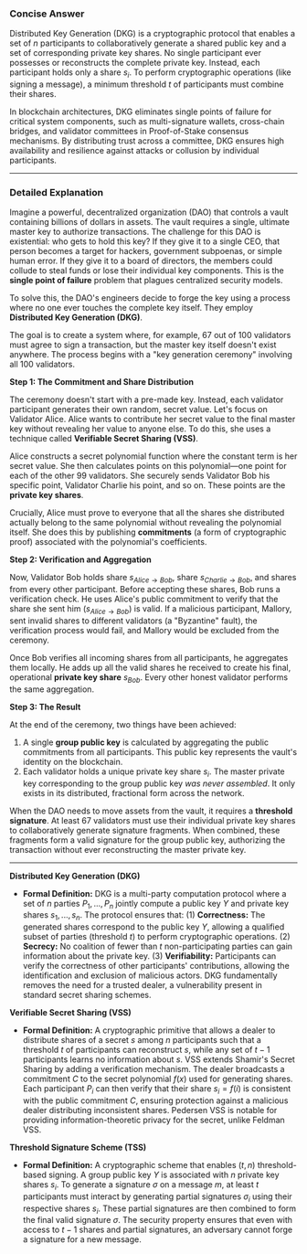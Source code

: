 ### Concise Answer

Distributed Key Generation (DKG) is a cryptographic protocol that enables a set of $n$ participants to collaboratively generate a shared public key and a set of corresponding private key shares. No single participant ever possesses or reconstructs the complete private key. Instead, each participant holds only a share $s_i$. To perform cryptographic operations (like signing a message), a minimum threshold $t$ of participants must combine their shares.

In blockchain architectures, DKG eliminates single points of failure for critical system components, such as multi-signature wallets, cross-chain bridges, and validator committees in Proof-of-Stake consensus mechanisms. By distributing trust across a committee, DKG ensures high availability and resilience against attacks or collusion by individual participants.

***

### Detailed Explanation

Imagine a powerful, decentralized organization (DAO) that controls a vault containing billions of dollars in assets. The vault requires a single, ultimate master key to authorize transactions. The challenge for this DAO is existential: who gets to hold this key? If they give it to a single CEO, that person becomes a target for hackers, government subpoenas, or simple human error. If they give it to a board of directors, the members could collude to steal funds or lose their individual key components. This is the **single point of failure** problem that plagues centralized security models.

To solve this, the DAO's engineers decide to forge the key using a process where no one ever touches the complete key itself. They employ **Distributed Key Generation (DKG)**.

The goal is to create a system where, for example, 67 out of 100 validators must agree to sign a transaction, but the master key itself doesn't exist anywhere. The process begins with a "key generation ceremony" involving all 100 validators.

**Step 1: The Commitment and Share Distribution**

The ceremony doesn't start with a pre-made key. Instead, each validator participant generates their own random, secret value. Let's focus on Validator Alice. Alice wants to contribute her secret value to the final master key without revealing her value to anyone else. To do this, she uses a technique called **Verifiable Secret Sharing (VSS)**.

Alice constructs a secret polynomial function where the constant term is her secret value. She then calculates points on this polynomial—one point for each of the other 99 validators. She securely sends Validator Bob his specific point, Validator Charlie his point, and so on. These points are the **private key shares**.

Crucially, Alice must prove to everyone that all the shares she distributed actually belong to the same polynomial without revealing the polynomial itself. She does this by publishing **commitments** (a form of cryptographic proof) associated with the polynomial's coefficients.

**Step 2: Verification and Aggregation**

Now, Validator Bob holds share $s_{Alice \to Bob}$, share $s_{Charlie \to Bob}$, and shares from every other participant. Before accepting these shares, Bob runs a verification check. He uses Alice's public commitment to verify that the share she sent him ($s_{Alice \to Bob}$) is valid. If a malicious participant, Mallory, sent invalid shares to different validators (a "Byzantine" fault), the verification process would fail, and Mallory would be excluded from the ceremony.

Once Bob verifies all incoming shares from all participants, he aggregates them locally. He adds up all the valid shares he received to create his final, operational **private key share** $s_{Bob}$. Every other honest validator performs the same aggregation.

**Step 3: The Result**

At the end of the ceremony, two things have been achieved:
1.  A single **group public key** is calculated by aggregating the public commitments from all participants. This public key represents the vault's identity on the blockchain.
2.  Each validator holds a unique private key share $s_i$. The master private key corresponding to the group public key *was never assembled*. It only exists in its distributed, fractional form across the network.

When the DAO needs to move assets from the vault, it requires a **threshold signature**. At least 67 validators must use their individual private key shares to collaboratively generate signature fragments. When combined, these fragments form a valid signature for the group public key, authorizing the transaction without ever reconstructing the master private key.

---
**Distributed Key Generation (DKG)**
* **Formal Definition:** DKG is a multi-party computation protocol where a set of $n$ parties $P_1, ..., P_n$ jointly compute a public key $Y$ and private key shares $s_1, ..., s_n$. The protocol ensures that: (1) **Correctness:** The generated shares correspond to the public key $Y$, allowing a qualified subset of parties (threshold $t$) to perform cryptographic operations. (2) **Secrecy:** No coalition of fewer than $t$ non-participating parties can gain information about the private key. (3) **Verifiability:** Participants can verify the correctness of other participants' contributions, allowing the identification and exclusion of malicious actors. DKG fundamentally removes the need for a trusted dealer, a vulnerability present in standard secret sharing schemes.

**Verifiable Secret Sharing (VSS)**
* **Formal Definition:** A cryptographic primitive that allows a dealer to distribute shares of a secret $s$ among $n$ participants such that a threshold $t$ of participants can reconstruct $s$, while any set of $t-1$ participants learns no information about $s$. VSS extends Shamir's Secret Sharing by adding a verification mechanism. The dealer broadcasts a commitment $C$ to the secret polynomial $f(x)$ used for generating shares. Each participant $P_i$ can then verify that their share $s_i = f(i)$ is consistent with the public commitment $C$, ensuring protection against a malicious dealer distributing inconsistent shares. Pedersen VSS is notable for providing information-theoretic privacy for the secret, unlike Feldman VSS.

**Threshold Signature Scheme (TSS)**
* **Formal Definition:** A cryptographic scheme that enables $(t, n)$ threshold-based signing. A group public key $Y$ is associated with $n$ private key shares $s_i$. To generate a signature $\sigma$ on a message $m$, at least $t$ participants must interact by generating partial signatures $\sigma_i$ using their respective shares $s_i$. These partial signatures are then combined to form the final valid signature $\sigma$. The security property ensures that even with access to $t-1$ shares and partial signatures, an adversary cannot forge a signature for a new message.